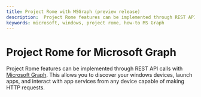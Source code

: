```yaml
---
title: Project Rome with MSGraph (preview release)
description:  Project Rome features can be implemented through REST API calls with Microsoft Graph.
keywords: microsoft, windows, project rome, how-to MS Graph 
---
```


# Project Rome for Microsoft Graph

Project Rome features can be implemented through REST API calls with [Microsoft Graph](https://developer.microsoft.com/graph/docs/api-reference/beta/resources/project_rome_overview). This allows you to discover your windows devices, launch apps, and interact with app services from any device capable of making HTTP requests. 